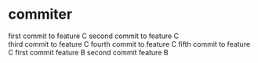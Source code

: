 # commiter
first commit to feature C
second commit to feature C  
third commit to feature C
fourth commit to feature C
fifth commit to feature C
first commit feature B
second commit feature B

